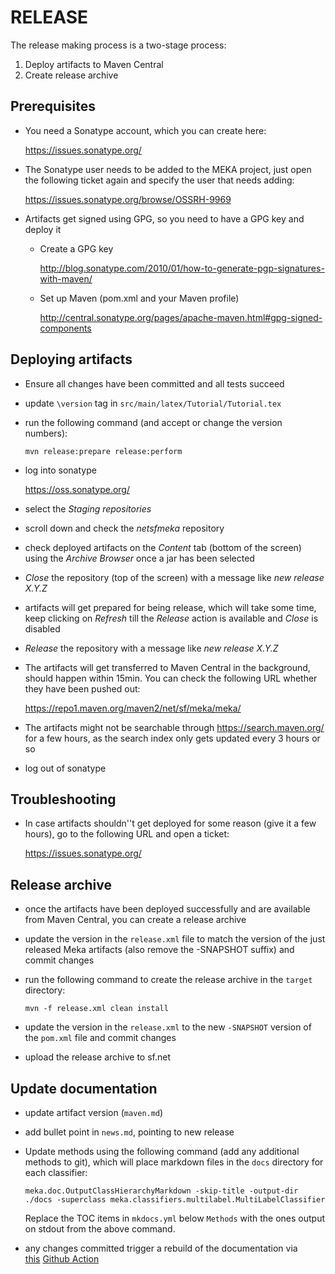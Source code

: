 RELEASE
=======

The release making process is a two-stage process:

1. Deploy artifacts to Maven Central
2. Create release archive

Prerequisites
-------------

- You need a Sonatype account, which you can create here:

  https://issues.sonatype.org/

- The Sonatype user needs to be added to the MEKA project, just open the
  following ticket again and specify the user that needs adding:

  https://issues.sonatype.org/browse/OSSRH-9969

- Artifacts get signed using GPG, so you need to have a GPG key and deploy it

  - Create a GPG key

    http://blog.sonatype.com/2010/01/how-to-generate-pgp-signatures-with-maven/

  - Set up Maven (pom.xml and your Maven profile)

    http://central.sonatype.org/pages/apache-maven.html#gpg-signed-components


Deploying artifacts
-------------------

- Ensure all changes have been committed and all tests succeed

- update `\version` tag in `src/main/latex/Tutorial/Tutorial.tex`

- run the following command (and accept or change the version numbers):
  ```
  mvn release:prepare release:perform
  ```
- log into sonatype

  https://oss.sonatype.org/

- select the *Staging repositories*

- scroll down and check the *netsfmeka* repository

- check deployed artifacts on the *Content* tab (bottom of the screen) using the
  *Archive Browser* once a jar has been selected

- *Close* the repository (top of the screen) with a message like *new release X.Y.Z*

- artifacts will get prepared for being release, which will take some time, keep
  clicking on *Refresh* till the *Release* action is available and *Close* is disabled

- *Release* the repository with a message like *new release X.Y.Z*

- The artifacts will get transferred to Maven Central in the background, should happen
  within 15min. You can check the following URL whether they have been pushed out:

  https://repo1.maven.org/maven2/net/sf/meka/meka/

- The artifacts might not be searchable through https://search.maven.org/ for a few
  hours, as the search index only gets updated every 3 hours or so

- log out of sonatype


Troubleshooting
---------------

- In case artifacts shouldn''t get deployed for some reason (give it a few hours), go
  to the following URL and open a ticket:

  https://issues.sonatype.org/


Release archive
---------------

- once the artifacts have been deployed successfully and are available from
  Maven Central, you can create a release archive

- update the version in the `release.xml` file to match the version of the just
  released Meka artifacts (also remove the -SNAPSHOT suffix) and commit changes

- run the following command to create the release archive in the `target` directory:
  ```
  mvn -f release.xml clean install
  ```

- update the version in the `release.xml` to the new `-SNAPSHOT` version of the
  `pom.xml` file and commit changes

- upload the release archive to sf.net



Update documentation
--------------------

* update artifact version (`maven.md`)
* add bullet point in `news.md`, pointing to new release
* Update methods using the following command (add any additional methods to git),
  which will place markdown files in the `docs` directory for each classifier:

  ```
  meka.doc.OutputClassHierarchyMarkdown -skip-title -output-dir ./docs -superclass meka.classifiers.multilabel.MultiLabelClassifier
  ```
  
  Replace the TOC items in `mkdocs.yml` below `Methods` with the ones output
  on stdout from the above command. 

* any changes committed trigger a rebuild of the documentation via  
  [this](https://github.com/Waikato/weka-wiki/blob/master/.github/workflows/main.yml)
  [Github Action](https://docs.github.com/en/actions/learn-github-actions/understanding-github-actions)
  